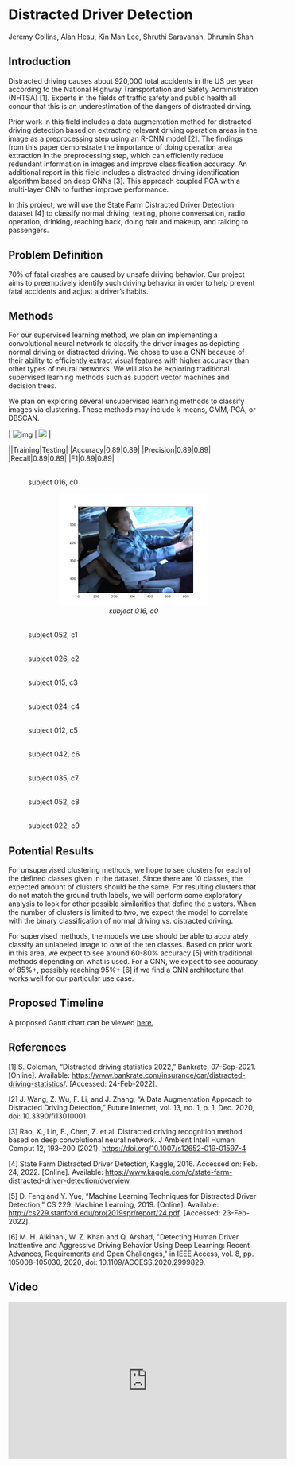 # Distracted Driver Detection
Jeremy Collins, Alan Hesu, Kin Man Lee, Shruthi Saravanan, Dhrumin Shah


## Introduction
  Distracted driving causes about 920,000 total accidents in the US per year according to the National Highway Transportation and Safety Administration (NHTSA) [1]. Experts in the fields of traffic safety and public health all concur that this is an underestimation of the dangers of distracted driving.  
 
  Prior work in this field includes a data augmentation method for distracted driving detection based on extracting relevant driving operation areas in the image as a preprocessing step using an R-CNN model [2]. The findings from this paper demonstrate the importance of doing operation area extraction in the preprocessing step, which can efficiently reduce redundant information in images and improve classification accuracy. An additional report in this field includes a distracted driving identification algorithm based on deep CNNs [3]. This approach coupled PCA with a multi-layer CNN to further improve performance.  

  In this project, we will use the State Farm Distracted Driver Detection dataset [4] to classify normal driving, texting, phone conversation, radio operation, drinking, reaching back, doing hair and makeup, and talking to passengers.  
  
## Problem Definition
  70% of fatal crashes are caused by unsafe driving behavior. Our project aims to preemptively identify such driving behavior in order to help prevent fatal accidents and adjust a driver’s habits.   

## Methods
  For our supervised learning method, we plan on implementing a convolutional neural network to classify the driver images as depicting normal driving or distracted driving. We chose to use a CNN because of their ability to efficiently extract visual features with higher accuracy than other types of neural networks. We will also be exploring traditional supervised learning methods such as support vector machines and decision trees.  

  
  We plan on exploring several unsupervised learning methods to classify images via clustering. These methods may include k-means, GMM, PCA, or DBSCAN.  
  
  | ![img](/distracted_driver_detection/docs/assets/pca_explained_variance.png) | ![](/distracted_driver_detection/docs/assets/pca_explained_variance.png) | 
  
||Training|Testing|
|Accuracy|0.89|0.89|
|Precision|0.89|0.89|
|Recall|0.89|0.89|
|F1|0.89|0.89|

<figure>
  <img src="{{{site.url}}/docs/assets/img_95830.png" alt=""/>
  <figcaption>subject 016, c0</figcaption>
</figure>

<p align="center">
  <img alt="img-name" src="docs/assets/img_95830.png" width="300">
  <br>
    <em>subject 016, c0</em>
</p>

<figure>
  <img src="{/{{site.url}}/docs/assets/img_60231.png" alt=""/>
  <figcaption>subject 052, c1</figcaption>
</figure>

<figure>
  <img src="{/{{site.url}}/docs/assets/img_28156.png" alt=""/>
  <figcaption>subject 026, c2</figcaption>
</figure>

<figure>
  <img src="{/{{site.url}}/docs/assets/img_79948.png" alt=""/>
  <figcaption>subject 015, c3</figcaption>
</figure>

<figure>
  <img src="{/{{site.url}}/docs/assets/img_7466.png" alt=""/>
  <figcaption>subject 024, c4</figcaption>
</figure>

<figure>
  <img src="{/{{site.url}}/docs/assets/img_91055.png" alt=""/>
  <figcaption>subject 012, c5</figcaption>
</figure>

<figure>
  <img src="{/{{site.url}}/docs/assets/img_19400.png" alt=""/>
  <figcaption>subject 042, c6</figcaption>
</figure>

<figure>
  <img src="{/{{site.url}}/docs/assets/img_43019.png" alt=""/>
  <figcaption>subject 035, c7</figcaption>
</figure>

<figure>
  <img src="{/{{site.url}}/docs/assets/img_41546.png" alt=""/>
  <figcaption>subject 052, c8</figcaption>
</figure>

<figure>
  <img src="{/{{site.url}}/docs/assets/img_47403.png" alt=""/>
  <figcaption>subject 022, c9</figcaption>
</figure>


## Potential Results
  For unsupervised clustering methods, we hope to see clusters for each of the defined classes given in the dataset. Since there are 10 classes, the expected amount of clusters should be the same. For resulting clusters that do not match the ground truth labels, we will perform some exploratory analysis to look for other possible similarities that define the clusters. When the number of clusters is limited to two, we expect the model to correlate with the binary classification of normal driving vs. distracted driving.  

  
  For supervised methods, the models we use should be able to accurately classify an unlabeled image to one of the ten classes. Based on prior work in this area, we expect to see around 60-80% accuracy [5] with traditional methods depending on what is used. For a CNN, we expect to see accuracy of 85%+, possibly reaching 95%+ [6] if we find a CNN architecture that works well for our particular use case.  

## Proposed Timeline
A proposed Gantt chart can be viewed <a href="GanttChart - Spring.pdf" target="_blank">here.</a>  

## References
[1] S. Coleman, “Distracted driving statistics 2022,” Bankrate, 07-Sep-2021. [Online]. Available: https://www.bankrate.com/insurance/car/distracted-driving-statistics/. [Accessed: 24-Feb-2022].  
  
[2] J. Wang, Z. Wu, F. Li, and J. Zhang, “A Data Augmentation Approach to Distracted Driving Detection,” Future Internet, vol. 13, no. 1, p. 1, Dec. 2020, doi: 10.3390/fi13010001.  
  
[3] Rao, X., Lin, F., Chen, Z. et al. Distracted driving recognition method based on deep convolutional neural network. J Ambient Intell Human Comput 12, 193–200 (2021). https://doi.org/10.1007/s12652-019-01597-4  
  
[4] State Farm Distracted Driver Detection, Kaggle, 2016. Accessed on: Feb. 24, 2022. [Online]. Available: https://www.kaggle.com/c/state-farm-distracted-driver-detection/overview  
  
[5] D. Feng and Y. Yue, “Machine Learning Techniques for Distracted Driver Detection,” CS 229: Machine Learning, 2019. [Online]. Available: http://cs229.stanford.edu/proj2019spr/report/24.pdf. [Accessed: 23-Feb-2022].  
  
[6] M. H. Alkinani, W. Z. Khan and Q. Arshad, "Detecting Human Driver Inattentive and Aggressive Driving Behavior Using Deep Learning: Recent Advances, Requirements and Open Challenges," in IEEE Access, vol. 8, pp. 105008-105030, 2020, doi: 10.1109/ACCESS.2020.2999829.  



## Video 
<iframe width="560" height="315" src="https://www.youtube.com/embed/X3aVDufNLig" frameborder="0" allow="autoplay; encrypted-media" allowfullscreen></iframe>

